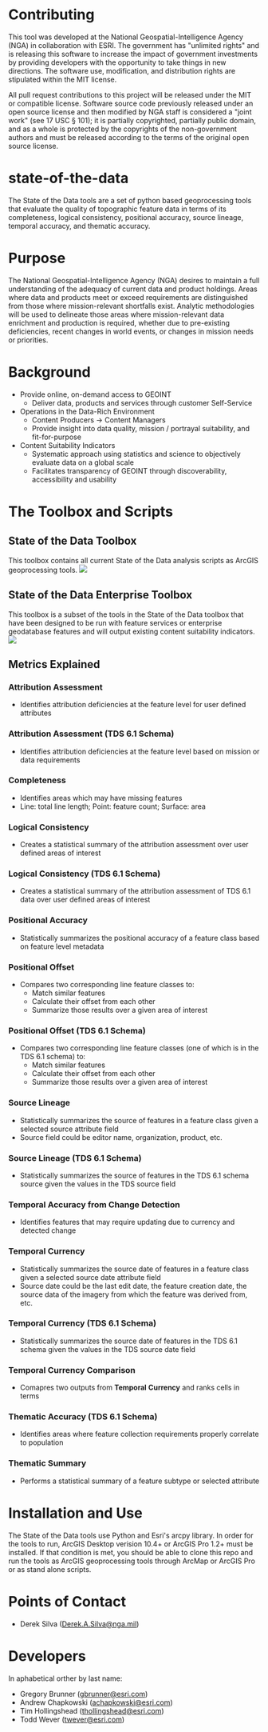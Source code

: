 # Contributing

This tool was developed at the National Geospatial-Intelligence Agency (NGA) in collaboration with ESRI. The government has "unlimited rights" and is releasing this software to increase the impact of government investments by providing developers with the opportunity to take things in new directions. The software use, modification, and distribution rights are stipulated within the MIT license.

All pull request contributions to this project will be released under the MIT or compatible license. Software source code previously released under an open source license and then modified by NGA staff is considered a "joint work" (see 17 USC § 101); it is partially copyrighted, partially public domain, and as a whole is protected by the copyrights of the non-government authors and must be released according to the terms of the original open source license.

# state-of-the-data

The State of the Data tools are a set of python based geoprocessing tools that evaluate the quality of topographic feature data in terms of its completeness, 
logical consistency, positional accuracy, source lineage, temporal accuracy, and thematic accuracy.

# Purpose
The National Geospatial-Intelligence Agency (NGA) desires to maintain a full understanding of the adequacy of current data and product holdings. Areas where data and products meet or exceed requirements are distinguished from those where mission-relevant shortfalls exist. Analytic methodologies will be used to delineate those areas where mission-relevant data enrichment and production is required, whether due to pre-existing deficiencies, recent changes in world events, or changes in mission needs or priorities.

# Background
- Provide online, on-demand access to GEOINT
  - Deliver data, products and services through customer Self-Service
- Operations in the Data-Rich Environment
  - Content Producers → Content Managers
  - Provide insight into data quality, mission / portrayal suitability, and fit-for-purpose
- Content Suitability Indicators
  - Systematic approach using statistics and science to objectively evaluate data on a global scale
  - Facilitates transparency of GEOINT through discoverability, accessibility and usability

# The Toolbox and Scripts
## State of the Data Toolbox
This toolbox contains all current State of the Data analysis scripts as ArcGIS geoprocessing tools.
![](http://nga.maps.arcgis.com/sharing/rest/content/items/b01f07bc755f480ab4052c64484b40fd/data?style=centerme)
## State of the Data Enterprise Toolbox
This toolbox is a subset of the tools in the State of the Data toolbox that have been designed to be run with feature services or enterprise geodatabase features and will output existing content suitability indicators. 
![](http://nga.maps.arcgis.com/sharing/rest/content/items/40d970a508df481d97d846266ef5f21e/data?style=centerme)
## Metrics Explained
### Attribution Assessment
- Identifies attribution deficiencies at the feature level for user defined attributes
### Attribution Assessment (TDS 6.1 Schema)
- Identifies attribution deficiencies at the feature level based on mission or data requirements
### Completeness
- Identifies areas which may have missing features
- Line: total line length; Point: feature count; Surface: area
### Logical Consistency
- Creates a statistical summary of the attribution assessment over user defined areas of interest
### Logical Consistency (TDS 6.1 Schema)
- Creates a statistical summary of the attribution assessment of TDS 6.1 data over user defined areas of interest
### Positional Accuracy
- Statistically summarizes the positional accuracy of a feature class based on feature level metadata
### Positional Offset
- Compares two corresponding line feature classes to:
  - Match similar features
  - Calculate their offset from each other
  - Summarize those results over a given area of interest
### Positional Offset (TDS 6.1 Schema)
- Compares two corresponding line feature classes (one of which is in the TDS 6.1 schema) to:
  - Match similar features
  - Calculate their offset from each other
  - Summarize those results over a given area of interest
### Source Lineage
- Statistically summarizes the source of features in a feature class given a selected source attribute field
- Source field could be editor name, organization, product, etc.
### Source Lineage (TDS 6.1 Schema)
- Statistically summarizes the source of features in the TDS 6.1 schema source given the values in the TDS source field
### Temporal Accuracy from Change Detection
- Identifies features that may require updating due to currency and detected change
### Temporal Currency
- Statistically summarizes the source date of features in a feature class given a selected source date attribute field
- Source date could be the last edit date, the feature creation date, the source data of the imagery from which the feature was derived from, etc.
### Temporal Currency (TDS 6.1 Schema)
- Statistically summarizes the source date of features in the TDS 6.1 schema given the values in the TDS source date field
### Temporal Currency Comparison
- Comapres two outputs from **Temporal** **Currency** and ranks cells in terms 
### Thematic Accuracy (TDS 6.1 Schema)
- Identifies areas where feature collection requirements properly correlate to population
### Thematic Summary
- Performs a statistical summary of a feature subtype or selected attribute

# Installation and Use
The State of the Data tools use Python and Esri's arcpy library. In order for the tools to run, ArcGIS Desktop verision 10.4+ or ArcGIS Pro 1.2+ must be installed. If that condition is met, you should be able to clone this repo and run the tools as ArcGIS geoprocessing tools through ArcMap  or ArcGIS Pro or as stand alone scripts.

# Points of Contact
- Derek Silva (Derek.A.Silva@nga.mil)

# Developers
In aphabetical orther by last name:
- Gregory Brunner (gbrunner@esri.com)
- Andrew Chapkowski (achapkowski@esri.com)
- Tim Hollingshead (thollingshead@esri.com)
- Todd Wever (twever@esri.com)
